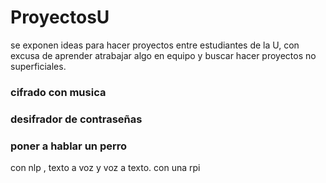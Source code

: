 # ProyectosU
se exponen ideas para hacer proyectos entre estudiantes de la U, con excusa de aprender atrabajar algo en equipo y buscar hacer proyectos no superficiales.

### cifrado con musica
### desifrador de contraseñas
### poner a hablar un perro 
con nlp  , texto a voz y voz a texto. con una rpi 

